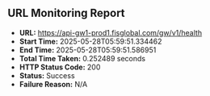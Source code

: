 ## URL Monitoring Report

- **URL:** https://api-gw1-prod1.fisglobal.com/gw/v1/health
- **Start Time:** 2025-05-28T05:59:51.334462
- **End Time:** 2025-05-28T05:59:51.586951
- **Total Time Taken:** 0.252489 seconds
- **HTTP Status Code:** 200
- **Status:** Success
- **Failure Reason:** N/A
